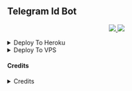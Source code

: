 ## Telegram Id Bot

  </a>
</p>
<p align="center">
  <a href="https://github.com/PR0FESS0R-99/ID-Bot/stargazers">
    <img src="https://img.shields.io/github/stars/PR0FESS0R-99/ID-Bot?style=social">

  </a>
  
  <a href="https://github.com/PR0FESS0R-99/ID-Bot/fork">
    <img src="https://img.shields.io/github/forks/PR0FESS0R-99/ID-Bot?label=Fork&style=social">

  </a>  
</p>

<details><summary>Deploy To Heroku</summary>
<p>
<br>
<a href="https://heroku.com/deploy?template=https://github.com/PR0FESS0R-99/ID-Bot/tree/main">
  <img src="https://www.herokucdn.com/deploy/button.svg" alt="Deploy">
</a>
</p>
</details>

<details><summary>Deploy To VPS</summary>
<p>
<pre>
Running https://github.com/PR0FESS0R-99/ID-Bot/tree/blob/main
cd PR0FESS0R-99/ID-Bot-ReMaster
pip3 install -r requirements.txt
# Change The Vars Of bot/__init__.py File Accordingly
python3 -m motech.py
</pre>
</p>
</details>

#### Credits
<details><summary>Credits</summary>
<p>
<pre>                                                                                                             
[![Open Source? Yes!](https://badgen.net/badge/Open%20Source%20%3F/Yes/yellow?icon=github)](https://github.com/PR0FESS0R-99/ID-Bot)
[![Ask Me Anything !](https://img.shields.io/badge/🤔%20Ask%20Me-Anything-1abc9c.svg)](https://telegram.dog/PR0FESS0R_99)
[![Report Bugs!](https://badgen.net/badge/🐞%20Report%20/Bugs/red)](https://telegram.dog/)
[![Join Channel !](https://badgen.net/badge/🔊%20Join%20/Channel/Black)](https://telegram.dog/mo_tech_YT)

Join Our [Telegram Group](https://www.telegram.dog/Mo_Tech_Group) For Support/Assistance And Our [Channel](https://www.telegram.dog/Mo_Tech_YT) For Updates.   
   
**Report Bugs**, Give Feature Requests There..
   
Do **Fork** And **Star** The Repository If You Liked It.
</pre>
</p>
</details>


